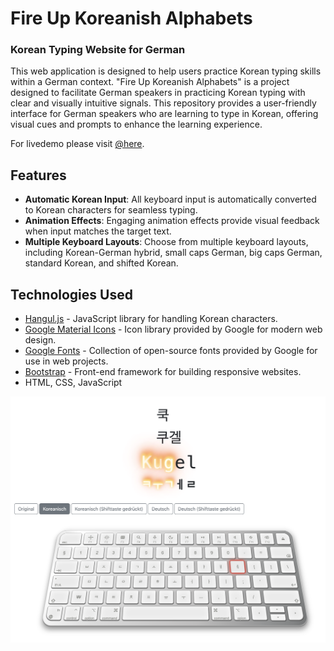 # Fire Up Koreanish Alphabets 
### Korean Typing Website for German
This web application is designed to help users practice Korean typing skills within a German context. "Fire Up Koreanish Alphabets" is a project designed to facilitate German speakers in practicing Korean typing with clear and visually intuitive signals. This repository provides a user-friendly interface for German speakers who are learning to type in Korean, offering visual cues and prompts to enhance the learning experience. 

For livedemo please visit [@here](https://techxxxy.github.io/fire-up-koreanisch-alphabet/).

## Features

- **Automatic Korean Input**: All keyboard input is automatically converted to Korean characters for seamless typing.
- **Animation Effects**: Engaging animation effects provide visual feedback when input matches the target text.
- **Multiple Keyboard Layouts**: Choose from multiple keyboard layouts, including Korean-German hybrid, small caps German, big caps German, standard Korean, and shifted Korean.

## Technologies Used

- [Hangul.js](https://github.com/e-/Hangul.js/) - JavaScript library for handling Korean characters.
- [Google Material Icons](https://material.io/resources/icons/) - Icon library provided by Google for modern web design.
- [Google Fonts](https://fonts.google.com/) - Collection of open-source fonts provided by Google for use in web projects.
- [Bootstrap](https://getbootstrap.com/) - Front-end framework for building responsive websites.
- HTML, CSS, JavaScript

![Keyboard Screenshot](screenshots/fire-up-koreanish-alphabets.png)
